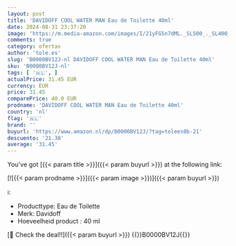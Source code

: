 ```yaml
---
layout: post
title: 'DAVIDOFF COOL WATER MAN Eau de Toilette 40ml'
date: 2024-08-31 23:37:20
image: 'https://m.media-amazon.com/images/I/21yFG5n7dML._SL500_._SL400_.jpg'
comments: true
category: ofertas
author: 'tole.es'
slug: 'B0000BV12J-nl DAVIDOFF COOL WATER MAN Eau de Toilette 40ml'
sku: 'B0000BV12J-nl'
tags: [ '🇳🇱', ]
actualPrice: 31.45 EUR
currency: EUR
price: 31.45
comparePrice: 40.0 EUR
prodname: 'DAVIDOFF COOL WATER MAN Eau de Toilette 40ml'
country: 'nl'
flag: '🇳🇱'
brand: ''
buyurl: 'https://www.amazon.nl/dp/B0000BV12J/?tag=tolees0b-21'
descuento: '21.38'
average: '31.45'
---
```


You've got [{{< param title >}}]({{< param buyurl >}}) at the following link:

[![{{< param prodname >}}]({{< param image >}})]({{< param buyurl >}})

ℹ️:

- Producttype: Eau de Toilette
- Merk: Davidoff
- Hoeveelheid product : 40 ml

[🛒 Check the deal!!]({{< param buyurl >}})
{{<world>}}B0000BV12J{{</world>}}
